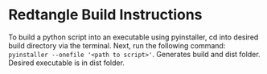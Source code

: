 # Redtangle Build Instructions
To build a python script into an executable using pyinstaller, cd into desired build directory via the terminal.
Next, run the following command: `pyinstaller --onefile '<path to script>'`.
Generates build and dist folder. Desired executable is in dist folder. 